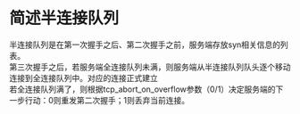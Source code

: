 # 简述半连接队列

半连接队列是在第一次握手之后、第二次握手之前，服务端存放syn相关信息的列表。  
第三次握手之后，若服务端全连接队列未满，则服务端从半连接队列队头逐个移动连接到全连接队列中。对应的连接正式建立  
若全连接队列满了，则根据tcp_abort_on_overflow参数（0/1）决定服务端的下一步行动：0则重发第二次握手；1则丢弃当前连接。
